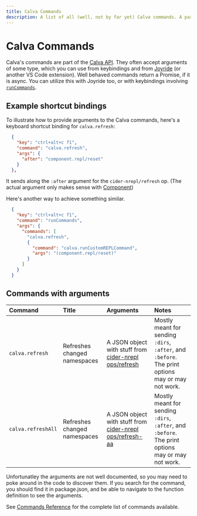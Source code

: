 ```yaml
---
title: Calva Commands
description: A list of all (well, not by far yet) Calva commands. A part of Calva's API.
---
```


# Calva Commands

Calva's commands are part of the [Calva API](api.md). They often accept arguments of some type, which you can use from keybindings and from [Joyride](https://github.com/BetterThanTomorrow/joyride) (or another VS Code extension). Well behaved commands return a Promise, if it is async. You can utilize this with Joyride too, or with keybindings involving [`runCommands`](https://blog.agical.se/en/posts/vs-code-runcommands-for-multi-commands-keyboard-shortcuts/).

## Example shortcut bindings

To illustrate how to provide arguments to the Calva commands, here's a keyboard shortcut binding for `calva.refresh`:

```json
  {
    "key": "ctrl+alt+c f1",
    "command": "calva.refresh",
    "args": {
      "after": "component.repl/reset"
    }
  },
```

It sends along the `:after` argument for the `cider-nrepl/refresh` op. (The actual argument only makes sense with [Component](https://github.com/stuartsierra/component))

Here's another way to achieve something similar.

```json
  {
    "key": "ctrl+alt+c f1",
    "command": "runCommands",
    "args": {
      "commands": [
        "calva.refresh",
        {
          "command": "calva.runCustomREPLCommand",
          "args": "(component.repl/reset)"
        }
      ]
    }
  }
```

## Commands with arguments

| Command | Title | Arguments | Notes |
| :------ | :---- | :-------- | :---- |
| `calva.refresh` | Refreshes changed namespaces | A JSON object with stuff from [cider-nrepl ops/refresh](https://github.com/clojure-emacs/cider-nrepl/blob/master/doc/modules/ROOT/pages/nrepl-api/ops.adoc#refresh) | Mostly meant for sending `:dirs`, `:after`, and `:before`. The print options may or may not work.
| `calva.refreshAll` | Refreshes changed namespaces | A JSON object with stuff from [cider-nrepl ops/refresh-aa](https://github.com/clojure-emacs/cider-nrepl/blob/master/doc/modules/ROOT/pages/nrepl-api/ops.adoc#refresh-all) | Mostly meant for sending `:dirs`, `:after`, and `:before`. The print options may or may not work.

Unfortunatley the arguments are not well documented, so you may need to poke around in the code to discover them.
If you search for the command, you should find it in package.json, and be able to navigate to the function definition to see the arguments.

See [Commands Reference](commands-reference.md) for the complete list of commands available.
